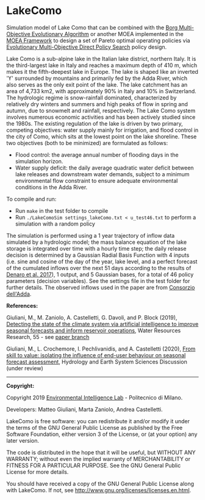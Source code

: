 # LakeComo
Simulation model of Lake Como that can be combined with the [Borg Multi-Objective Evolutionary Algorithm](http://borgmoea.org/) or another MOEA implemented in the [MOEA Framework](http://moeaframework.org/) to design a set of Pareto optimal operating policies via [Evolutionary Multi-Objective Direct Policy Search](https://ascelibrary.org/doi/abs/10.1061/(ASCE)WR.1943-5452.0000570) policy design. 

Lake Como is a sub-alpine lake in the Italian lake district, northern Italy. It is the third-largest lake in Italy and reaches a maximum depth of 410 m, which makes it the fifth-deepest lake in Europe. The lake is shaped like an inverted 'Y' surrounded by mountains and primarily fed by the Adda River, which also serves as the only exit point of the lake. The lake catchment has an area of 4,733 km2, with approximately 90% in Italy and 10% in Switzerland. The hydrologic regime is snow-rainfall dominated, characterized by relatively dry winters and summers and high peaks of flow in spring and autumn, due to snowmelt and rainfall, respectively.
The Lake Como system involves numerous economic activities and has been actively studied since the 1980s. The existing regulation of the lake is driven by two primary, competing objectives: water supply mainly for irrigation, and flood control in the city of Como, which sits at the lowest point on the lake shoreline. These two objectives (both to be minimized) are formulated as follows:
* Flood control: the average annual number of flooding days in the simulation horizon.
* Water supply deficit: the daily average quadratic water deficit between lake releases and downstream water demands, subject to a minimum environmental flow constraint to ensure adequate environmental conditions in the Adda River.

To compile and run:
* Run `make` in the test folder to compile
* Run `./LakeComoSim settings_lakeComo.txt < u_test46.txt` to perform a simulation with a random policy

The simulation is performed using a 1 year trajectory of inflow data simulated by a hydrologic model; the mass balance equation of the lake storage is integrated over time with a hourly time step; the daily release decision is determined by a Gaussian Radial Basis Function with 4 inputs (i.e. sine and cosine of the day of the year, lake level, and a perfect forecast of the cumulated inflows over the next 51 days according to the results of [Denaro et al. 2017](https://www.sciencedirect.com/science/article/pii/S0309170816304651)), 1 output, and 5 Gaussian bases, for a total of 46 policy parameters (decision variables). See the settings file in the test folder for further details.
The observed inflows used in the paper are from [Consorzio dell'Adda](http://www.addaconsorzio.it/). 


**References:**

Giuliani, M., M. Zaniolo, A. Castelletti, G. Davoli, and P. Block (2019), [Detecting the state of the climate system via artificial intelligence to improve seasonal forecasts and inform reservoir operations](https://agupubs.onlinelibrary.wiley.com/doi/10.1029/2019WR025035), Water Resources Research, 55 - see [paper branch](https://github.com/mxgiuliani00/LakeComo/tree/Paper-Giuliani2019WRR)

Giuliani, M., L. Crochemore, I. Pechlivanidis, and A. Castelletti (2020), [From skill to value: isolating the influence of end-user behaviour on seasonal forecast assessment](https://www.hydrol-earth-syst-sci-discuss.net/hess-2019-659/), Hydrology and Earth System Sciences Discussion (under review)

----
**Copyright:**
  
Copyright 2019 [Environmental Intelligence Lab](https://www.ei.deib.polimi.it/) - Politecnico di Milano.
  
Developers: Matteo Giuliani, Marta Zaniolo, Andrea Castelletti.
  
LakeComo is free software: you can redistribute it and/or modify it under the terms of the GNU General Public License as published by the Free Software Foundation, either version 3 of the License, or (at your option) any later version.
  
The code is distributed in the hope that it will be useful, but WITHOUT ANY WARRANTY; without even the implied warranty of MERCHANTABILITY or FITNESS FOR A PARTICULAR PURPOSE.  See the GNU General Public License for more details.
  
You should have received a copy of the GNU General Public License along with LakeComo.  If not, see <http://www.gnu.org/licenses/licenses.en.html>.

